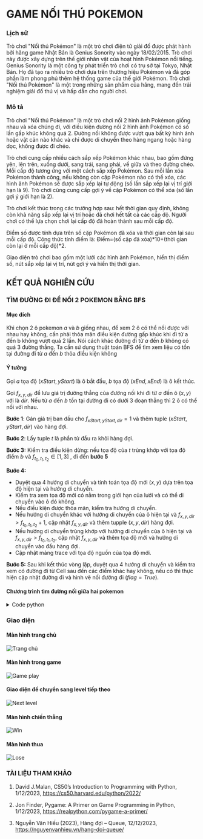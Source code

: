 # GAME NỐI THÚ POKEMON
### Lịch sử
Trò chơi "Nối thú Pokémon" là một trò chơi điện tử giải đố được phát hành bởi hãng game Nhật Bản là Genius Sonority vào ngày 18/02/2015. Trò chơi này được xây dựng trên thế giới nhân vật của hoạt hình Pokémon nổi tiếng. Genius Sonority là một công ty phát triển trò chơi có trụ sở tại Tokyo, Nhật Bản. Họ đã tạo ra nhiều trò chơi dựa trên thương hiệu Pokémon và đã góp phần làm phong phú thêm hệ thống game của thế giới Pokémon. Trò chơi "Nối thú Pokémon" là một trong những sản phẩm của hãng, mang đến trải nghiệm giải đố thú vị và hấp dẫn cho người chơi.
### Mô tả
Trò chơi "Nối thú Pokémon" là một trò chơi nối 2 hình ảnh Pokémon giống nhau và xóa chúng đi, với điều kiện đường nối 2 hình ảnh Pokémon có số lần gấp khúc không quá 2. Đường nối không được vượt qua bất kỳ hình ảnh hoặc vật cản nào khác và chỉ được di chuyển theo hàng ngang hoặc hàng dọc, không được đi chéo.

Trò chơi cung cấp nhiều cách sắp xếp Pokémon khác nhau, bao gồm đứng yên, lên trên, xuống dưới, sang trái, sang phải, về giữa và theo đường chéo. Mỗi cấp độ tương ứng với một cách sắp xếp Pokémon.
Sau mỗi lần xóa Pokémon thành công, nếu không còn cặp Pokémon nào có thể xóa, các hình ảnh Pokémon sẽ được sắp xếp lại tự động (số lần sắp xếp lại vị trí giới hạn là 9). Trò chơi cũng cung cấp gợi ý về cặp Pokémon có thể xóa (số lần gợi ý giới hạn là 2).

Trò chơi kết thúc trong các trường hợp sau: hết thời gian quy định, không còn khả năng sắp xếp lại vị trí hoặc đã chơi hết tất cả các cấp độ. Người chơi có thể lựa chọn chơi lại cấp độ đã hoàn thành sau mỗi cấp độ.

Điểm số được tính dựa trên số cặp Pokémon đã xóa và thời gian còn lại sau mỗi cấp độ. Công thức tính điểm là: Điểm=(số cặp đã xóa)*10+(thời gian còn lại ở mỗi cấp độ)*2.

Giao diện trò chơi bao gồm một lưới các hình ảnh Pokémon, hiển thị điểm số, nút sắp xếp lại vị trí, nút gợi ý và hiển thị thời gian.

## KẾT QUẢ NGHIÊN CỨU
### TÌM ĐƯỜNG ĐI ĐỂ NỐI 2 POKEMON BẰNG BFS
#### Mục đích
Khi chọn 2 ô pokemon $a$ và $b$ giống nhau, để xem 2 ô có thể nối được với nhau hay không, cần phải thỏa mãn điều kiện đường gấp khúc khi đi từ a đến b không vượt quá 2 lần. Nói cách khác đường đi từ $a$ đến $b$ không có quá 3 đường thẳng. Ta cần sử dụng thuật toán BFS để tìm xem liệu có tồn tại đường đi từ $a$ đến $b$ thỏa điều kiện không
#### Ý tưởng
Gọi $a$ tọa độ $(xStart, yStart)$ là ô bắt đầu, $b$ tọa độ $(xEnd, xEnd)$ là ô kết thúc. 

Gọi $f_{x,y,dir}$ để lưu giá trị đường thẳng của đường nối khi đi từ $a$ đến ô $(x,y)$ với là $dir$. Nếu từ $a$ đến $b$ tồn tại đường đi có dưới $3$ đoạn thẳng thì 2 ô có thể nối với nhau.

**Bước 1**: Gán giá trị ban đầu cho $f_{xStart,yStart,dir} = 1$ và thêm tuple $(xStart,yStart,dir)$ vào hàng đợi.

**Bước 2**: Lấy tuple $t$ là phần tử đầu ra khỏi hàng đợi.

**Bước 3:** Kiểm tra điều kiện dừng: nếu tọa độ của $t$ trùng khớp với tọa độ điểm $b$ và $f_{t_0, t_1, t_2} \in [1,3]$ , đi đến **bước 5**

**Bước 4:**
- Duyệt qua 4 hướng di chuyển và tính toán tọa độ mới $(x, y)$ dựa trên tọa độ hiện tại và hướng di chuyển.
- Kiểm tra xem tọa độ mới có nằm trong giới hạn của lưới và có thể di chuyển vào ô đó không.
- Nếu điều kiện được thỏa mãn, kiểm tra hướng di chuyển.
- Nếu hướng di chuyển khác với hướng di chuyển của ô hiện tại và $f_{x,y,dir} > f_{t_0,t_1,t_2} + 1$, cập nhật $f_{x,y,dir}$ và thêm tupple $(x, y, dir)$ hàng đợi.
- Nếu hướng di chuyển trùng khớp với hướng di chuyển của ô hiện tại và $f_{x,y,dir} > f_{t_0,t_1,t_2}$, cập nhật $f_{x,y,dir}$ và thêm tọa độ mới và hướng di chuyển vào đầu hàng đợi.
- Cập nhật mảng trace với tọa độ nguồn của tọa độ mới.

**Bước 5:** Sau khi kết thúc vòng lặp, duyệt qua 4 hướng di chuyển và kiểm tra xem có đường đi từ Cell sau đến các điểm khác hay không, nếu có thì thực hiện cập nhật đường đi và hình vẽ nối đường đi $(flag=True)$.

#### Chương trình tìm đường nối giữa hai pokemon

<details>

<summary>Code python</summary>

```python

def has_path(self, a:Cell, b:Cell, flag):
      f = [[[self.INT_MAX] * 4 for _ in range(self.N_COL + 2)] for _ in range(self.N_ROW + 2)]
      trace = [[[(-1, -1, -1)] * 4 for _ in range(self.N_COL + 2)] for _ in range(self.N_ROW + 2)]
      queue = []
      d = [(1, 0), (0, 1), (-1, 0), (0, -1)]
      
      x_start, y_start, x_end, y_end = a.r, a.c, b.r, b.c
      
      for dir in range(4):
        f[x_start][y_start][dir] = 1
        queue.append((x_start, y_start, dir))

      while len(queue) > 0:
        t = queue[0]
        queue.pop(0)
        if (t[0], t[1]) == (x_end, y_end) and 1 <= f[t[0]][t[1]][t[2]] <= 3: break
        for dir, t1 in enumerate(d):
          x = t[0] + t1[0]
          y = t[1] + t1[1]
          if self.inside(x, y) and (self.cell[x][y].val_pokemon == 0 or (x, y) == (x_end, y_end)): 
            if dir != t[2] and f[x][y][dir] > f[t[0]][t[1]][t[2]] + 1:
              f[x][y][dir] = f[t[0]][t[1]][t[2]] + 1
              queue.append((x, y, dir))
              trace[x][y][dir] = (t[0], t[1], t[2])
            if dir == t[2] and f[x][y][dir] > f[t[0]][t[1]][t[2]]:
              f[x][y][dir] = f[t[0]][t[1]][t[2]]
              queue.insert(0, (x, y, dir))
              trace[x][y][dir] = (t[0], t[1], t[2]) 

      for dir in range(4):
        if 1 <= f[x_end][y_end][dir] <= 3:
          if flag == True:
            x, y, d = x_end, y_end, dir
            while True:
              t0 = (x, y, d)                    
              t1 = trace[x][y][d]             
              t2 = trace[t1[0]][t1[1]][t1[2]]
              if (t1[0], t1[1]) == (x_start, y_start): 
                return True
              v1 = (t1[0]-t0[0], t1[1]-t0[1]) 
              v2 = (t2[0]-t1[0], t2[1]-t1[1]) 
              val = self.get_path_value(v1, v2)
              self.cell[t1[0]][t1[1]].update_path_val(val, self.img_line_path[val])
              self.delete_queue.append((time.time(), self.cell[t1[0]][t1[1]]))
              x, y, d = t1[0], t1[1], t1[2]

          return True
        
      return False 

3.2 XÓA CẶP POKEMON
def delete_cell(self):
while len(self.delete_queue) > 0:
        t = self.delete_queue[0]
        if(time.time() - t[0] > self.delete_time_wait):
          if len(t) == 3:
            self.change_state(self.level, t[1], t[2])
          else:
            t[1].delete() 
          self.delete_queue.pop(0)
        else:
          Return

 def change_state(self, level:int, c1:Cell, c2:Cell):
      
      if level == 0:
        c1.delete()
        c2.delete()

      elif level == 1: #rot xuong
        self.fall_down1(c1, c2)

      elif level == 2: #rot len
        self.fall_up1(c1, c2)

      elif level == 3: #rot trai
        self.fall_left1(c1, c2)

      elif level == 4: #rot phai
        self.fall_right1(c1, c2)

      elif level == 5: #rot vo giua theo chieu ngang
        if 2*c1.r <= self.N_ROW and 2*c2.r <= self.N_ROW:
          self.fall_down1(c1, c2)
        elif 2*c1.r > self.N_ROW and 2*c2.r > self.N_ROW:
          self.fall_up1(c1, c2)
        else:
          if c1.r < c2.r:
            self.fall_down(c1)
            self.fall_up(c2)
          else:
            self.fall_up(c1)
            self.fall_down(c2)
      
      elif level == 6: #rot vo giua theo chieu doc
        if 2*c1.c <= self.N_COL and 2*c2.c <= self.N_COL:
          self.fall_right1(c1, c2)
        elif 2*c1.c > self.N_COL and 2*c2.c > self.N_COL:
          self.fall_left1(c1, c2)
        else:
          if c1.c < c2.c:
            self.fall_right(c1)
            self.fall_left(c2)
          else:
            self.fall_left(c1)
            self.fall_right(c2)
        
      elif level == 7: #rot sang 2 ben theo chieu doc
        if 2*c1.c <= self.N_COL and 2*c2.c <= self.N_COL:
          self.fall_left1(c1, c2, False)
        elif 2*c1.c > self.N_COL and 2*c2.c > self.N_COL:
          self.fall_right1(c1, c2, False)
        else:
          if c1.c < c2.c:
            self.fall_left(c1, False)
            self.fall_right(c2, False)
          else:
            self.fall_right(c1, False)
            self.fall_left(c2, False)

      elif level == 8: #rot 2 ben theo chieu ngang
        if 2*c1.r <= self.N_ROW and 2*c2.r <= self.N_ROW:
          self.fall_up1(c1, c2, False)
        elif 2*c1.r > self.N_ROW and 2*c2.r > self.N_ROW:
          self.fall_down1(c1, c2, False)
        else:
          if c1.r < c2.r:
            self.fall_up(c1, False)
            self.fall_down(c2, False)
          else:
            self.fall_down(c1, False)
            self.fall_up(c2, False)
      
      elif level == 9:
        self.fall_left_up1(c1, c2)
      
      elif level == 10:
        self.fall_left_down1(c1, c2)
        
      elif level == 11:
        self.fall_right_up1(c1, c2)
        
      elif level == 12:
        self.fall_right_down1(c1, c2)
      
      if c2.val_pokemon:
        c2.set_chosen(False)
        c2.set_can_click(True)
        c2.unclick()
      if c1.val_pokemon:  
        c1.set_chosen(False)
        c1.set_can_click(True)
        c1.unclick()

      self.current_cell -= 2
      if self.is_sound:
        self.sound_conected.play()
```
</details>

### Giao diện 
#### Màn hình trang chủ
![Trang chủ](./image/trang_chu.png)
#### Màn hình trong game
![Game play](./image/in_game.png)
#### Giao diện để chuyển sang level tiếp theo
![Next level](./image/next_lv.png)
#### Màn hình chiến thẳng
![Win](./image/win.png)
#### Màn hình thua
![Lose](./image/lose.png)

### TÀI LIỆU THAM KHẢO
1. David J.Malan, CS50’s Introduction to Programming with Python, 1/12/2023, https://cs50.harvard.edu/python/2022/

2. Jon Finder, Pygame: A Primer on Game Programming in Python, 1/12/2023, https://realpython.com/pygame-a-primer/

3. Nguyễn Văn Hiếu (2023), Hàng đợi – Queue, 12/12/2023,  https://nguyenvanhieu.vn/hang-doi-queue/
